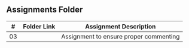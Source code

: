 ##  Assignments Folder

|   #   | Folder Link |        Assignment Description            |
| :---: | ----------- | ---------------------------------------  |
|   03  |             |  Assignment to ensure proper commenting  |

